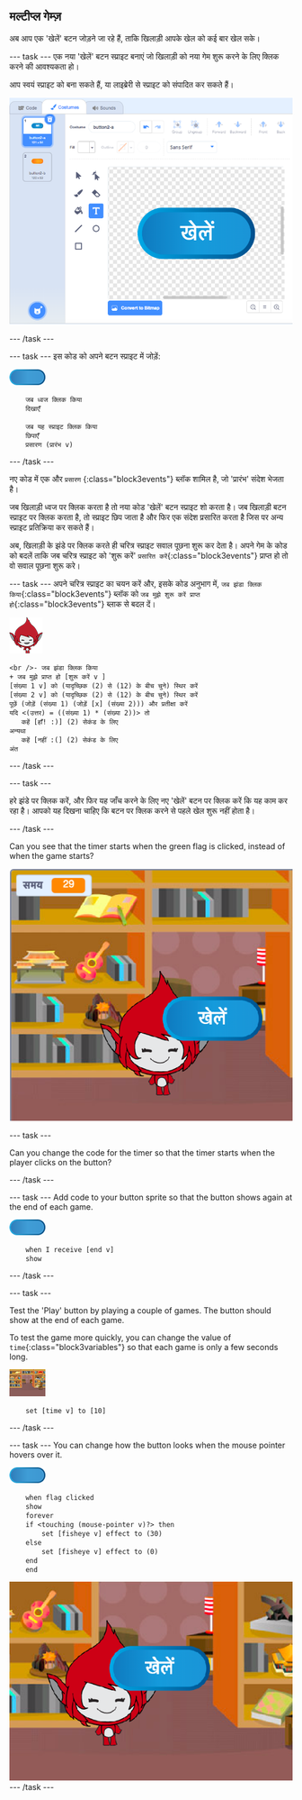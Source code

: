 ## मल्टीप्ल गेम्ज़

अब आप एक 'खेलें' बटन जोड़ने जा रहे हैं, ताकि खिलाड़ी आपके खेल को कई बार खेल सके।

\--- task \--- एक नया 'खेलें' बटन स्प्राइट बनाएं जो खिलाड़ी को नया गेम शुरू करने के लिए क्लिक करने की आवश्यकता हो।

आप स्वयं स्प्राइट को बना सकते हैं, या लाइब्रेरी से स्प्राइट को संपादित कर सकते हैं।

![Picture of the play button](images/brain-play.png)

\--- /task \---

\--- task \--- इस कोड को अपने बटन स्प्राइट में जोड़ें:

![Button sprite](images/button-sprite.png)

```blocks3
    जब ध्वज क्लिक किया
    दिखाएँ

    जब यह स्प्राइट क्लिक किया
    छिपाएँ
    प्रसारण (प्रारंभ v)
```

\--- /task \---

नए कोड में एक और `प्रसारण` {:class="block3events"} ब्लॉक शामिल है, जो 'प्रारंभ' संदेश भेजता है।

जब खिलाड़ी ध्वज पर क्लिक करता है तो नया कोड 'खेलें' बटन स्प्राइट शो करता है। जब खिलाड़ी बटन स्प्राइट पर क्लिक करता है, तो स्प्राइट छिप जाता है और फिर एक संदेश प्रसारित करता है जिस पर अन्य स्प्राइट प्रतिक्रिया कर सकते हैं।

अब, खिलाड़ी के झंडे पर क्लिक करते ही चरित्र स्प्राइट सवाल पूछना शुरू कर देता है। अपने गेम के कोड को बदलें ताकि जब चरित्र स्प्राइट को 'शुरू करें' `प्रसारित करें`{:class="block3events"} प्राप्त हो तो वो सवाल पूछना शुरू करे।

\--- task \--- अपने चरित्र स्प्राइट का चयन करें और, इसके कोड अनुभाग में, `जब झंडा क्लिक किया`{:class="block3events"} ब्लॉक को `जब मुझे शुरू करें प्राप्त हो`{:class="block3events"} ब्लाक से बदल दें।

![पात्र स्प्राइट](images/giga-sprite.png)

```blocks3
<br />- जब झंडा क्लिक किया
+ जब मुझे प्राप्त हो [शुरू करें v ]
[संख्या 1 v] को (यादृच्छिक (2) से (12) के बीच चुने) स्थिर करें 
[संख्या 2 v] को (यादृच्छिक (2) से (12) के बीच चुने) स्थिर करें
पूछें (जोड़ें (संख्या 1) (जोड़ें [x] (संख्या 2))) और प्रतीक्षा करें 
यदि <(उत्तर) = ((संख्या 1) * (संख्या 2))> तो
   कहें [हाँ! :)] (2) सेकंड के लिए
अन्यथा
   कहें [नहीं :(] (2) सेकंड के लिए
अंत
```

\--- /task \---

\--- task \---

हरे झंडे पर क्लिक करें, और फिर यह जाँच करने के लिए नए 'खेलें' बटन पर क्लिक करें कि यह काम कर रहा है। आपको यह दिखना चाहिए कि बटन पर क्लिक करने से पहले खेल शुरू नहीं होता है।

\--- /task \---

Can you see that the timer starts when the green flag is clicked, instead of when the game starts?

![Timer has started](images/brain-timer-bug.png)

\--- task \---

Can you change the code for the timer so that the timer starts when the player clicks on the button?

\--- /task \---

\--- task \--- Add code to your button sprite so that the button shows again at the end of each game.

![Button sprite](images/button-sprite.png)

```blocks3
    when I receive [end v]
    show
```

\--- /task \---

\--- task \---

Test the 'Play' button by playing a couple of games. The button should show at the end of each game.

To test the game more quickly, you can change the value of `time`{:class="block3variables"} so that each game is only a few seconds long.

![Stage](images/stage-sprite.png)

```blocks3
    set [time v] to [10]
```

\--- /task \---

\--- task \--- You can change how the button looks when the mouse pointer hovers over it.

![Button](images/button-sprite.png)

```blocks3
    when flag clicked
    show
    forever
    if <touching (mouse-pointer v)?> then
        set [fisheye v] effect to (30)
    else
        set [fisheye v] effect to (0)
    end
    end
```

![स्क्रीनशॉट](images/brain-fisheye.png) \--- /task \---